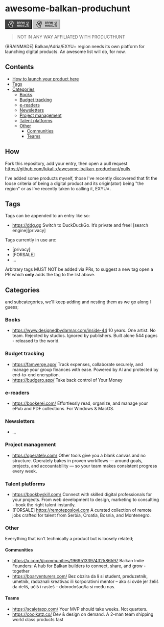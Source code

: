 # awesome-balkan-produchunt

![](88x31-dark.png)
![](88x31-light.png)

> NOT IN ANY WAY AFFILIATED WITH PRODUCTHUNT

(BRAINMADE) Balkan/Adria/EXYU+ region needs its own platform for launching digital products. An awesome list will do, for now. 

## Contents

- [How to launch your product here](#How)
- [Tags](#Tags)
- [Categories](#Categories)
  - [Books](#books)
  - [Budget tracking](#budget-tracking)
  - [e-readers](#e-readers)
  - [Newsletters](#newsletters)
  - [Project management](#project-management)
  - [Talent platforms](#talent-platforms)
  - [Other](#other)
    - [Communities](#communities)
    - [Teams](#teams)

## How

Fork this repository, add your entry, then open a pull request https://github.com/lukal-x/awesome-balkan-produchunt/pulls.

I've added some products myself, those I've recently discovered that fit the loose criteria of being a digital product and its origin(ator) being "the region" or as I've recently taken to calling it, EXYU±.

## Tags

Tags can be appended to an entry like so:

- https://ddg.gg Switch to DuckDuckGo. It’s private and free! [search engine][privacy]

Tags currently in use are:

- [privacy]
- [FORSALE]
- ...

Arbitrary tags MUST NOT be added via PRs, to suggest a new tag open a PR which **only** adds the tag to the list above.

## Categories

and subcategories, we'll keep adding and nesting them as we go along I guess;

### Books

- https://www.designedbydarmar.com/inside-44 10 years. One artist. No team. Rejected by studios. Ignored by publishers. Built alone 544 pages - released to the world.

### Budget tracking

- https://famverge.app/  Track expenses, collaborate securely, and manage your group finances with ease. Powered by AI and protected by end-to-end encryption.
- https://budgero.app/ Take back control of Your Money

### e-readers

- https://bookerei.com/  Effortlessly read, organize, and manage your ePub and PDF collections. For Windows & MacOS. 

### Newsletters

- ...

### Project management

- https://operately.com/ Other tools give you a blank canvas and no structure. Operately bakes in proven workflows — around goals, projects, and accountability — so your team makes consistent progress every week. 

### Talent platforms

- https://bookbyskill.com/ Connect with skilled digital professionals for your projects. From web development to design, marketing to consulting - book the right talent instantly.
- [FORSALE] https://remoteposlovi.com A curated collection of remote jobs crafted for talent from Serbia, Croatia, Bosnia, and Montenegro.

### Other

Everything that isn't technically a product but is loosely related;

#### Communities

- https://x.com/i/communities/1969513397432586597 Balkan Indie Founders: A hub for Balkan builders to connect, share, and grow - together
- https://boarventurers.com/ Bez obzira da li si student, preduzetnik, umetnik, radoznali kreativac ili korporativni mentor – ako si ovde jer želiš da deliš, učiš i rasteš – dobrodošao/la si među nas.

#### Teams

- https://scaletapp.com/ Your MVP should take weeks. Not quarters.
- https://coolkatz.co/ Dev & design on demand. A 2-man team shipping world class products fast
